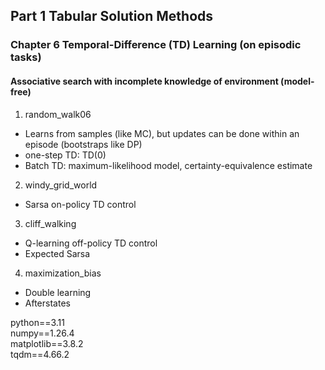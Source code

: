 ## Part 1 Tabular Solution Methods
### Chapter 6 Temporal-Difference (TD) Learning (on episodic tasks)
#### Associative search with incomplete knowledge of environment (model-free)

1. random_walk06
* Learns from samples (like MC), but updates can be done within an episode (bootstraps like DP)
* one-step TD: TD(0)
* Batch TD: maximum-likelihood model, certainty-equivalence estimate
2. windy_grid_world
* Sarsa on-policy TD control
3. cliff_walking
* Q-learning off-policy TD control
* Expected Sarsa
4. maximization_bias
* Double learning
* Afterstates

python==3.11 <br>
numpy==1.26.4 <br>
matplotlib==3.8.2 <br>
tqdm==4.66.2 <br>
